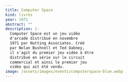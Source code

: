 ```yaml
---
title: Computer Space
kind: livres
year: 1971
abstract: ""
description: |-
  Computer Space est un jeu vidéo
  d'arcade distribué en novembre
  1971 par Nutting Associates. Créé
  par Nolan Bushnell et Ted Dabney,
  il s'agit du premier jeu vidéo à être
  distribué en série sur le circuit
  commercial et ainsi le premier jeu
  vidéo qui ait été vendu.
image: /assets/images/events/computerspace-blue.webp
---
```

